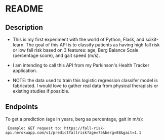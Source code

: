 # README

## Description

* This is my first experiment with the world of Python, Flask, and scikit-learn. The goal of this API is to classify patients as having high fall risk or low fall risk based on 3 features: age, Berg Balance Scale (percentage score), and gait speed (m/s).

* I am intending to call this API from my Parkinson's Health Tracker application.

* NOTE: the data used to train this logistic regression classifer model is fabricated. I would love to gather real data from physical therapists or existing studies if possible.

## Endpoints

To get a prediction (age in years, berg as percentage, gait in m/s):

` Example: GET request to: https://fall-risk-api.herokuapp.com/v1/predictfallrisk?age=75&berg=88&gait=1.1`
